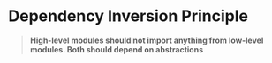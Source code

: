 # Dependency Inversion Principle

> **High-level modules should not import anything from low-level modules. Both should depend on abstractions**